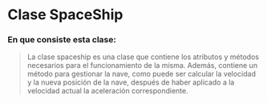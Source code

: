 # Clase SpaceShip

### En que consiste esta clase:

> La clase spaceship es una clase que contiene los atributos y métodos necesarios para el funcionamiento de la misma.
> Además, contiene un método para gestionar la nave, como puede ser  calcular la velocidad y la nueva posición de la nave, después de haber aplicado a la velocidad actual la aceleración correspondiente.



